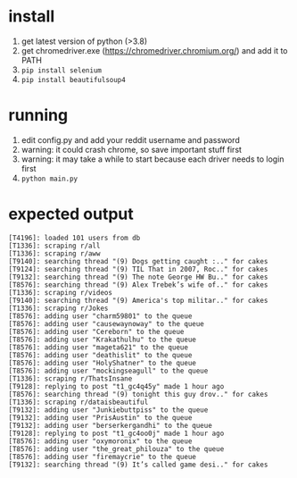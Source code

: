 # install

1. get latest version of python (>3.8)
2. get chromedriver.exe (https://chromedriver.chromium.org/) and add it to PATH
3. `pip install selenium`
4. `pip install beautifulsoup4`

# running

1. edit config.py and add your reddit username and password
2. warning: it could crash chrome, so save important stuff first
3. warning: it may take a while to start because each driver needs to login first
4. `python main.py`

# expected output

```
[T4196]: loaded 101 users from db
[T1336]: scraping r/all
[T1336]: scraping r/aww
[T9140]: searching thread "(9) Dogs getting caught :.." for cakes
[T9124]: searching thread "(9) TIL That in 2007, Roc.." for cakes
[T9132]: searching thread "(9) The note George HW Bu.." for cakes
[T8576]: searching thread "(9) Alex Trebek’s wife of.." for cakes
[T1336]: scraping r/videos
[T9140]: searching thread "(9) America's top militar.." for cakes
[T1336]: scraping r/Jokes
[T8576]: adding user "charm59801" to the queue
[T8576]: adding user "causewaynoway" to the queue
[T8576]: adding user "Cereborn" to the queue
[T8576]: adding user "Krakathulhu" to the queue
[T8576]: adding user "mageta621" to the queue
[T8576]: adding user "deathislit" to the queue
[T8576]: adding user "HolyShatner" to the queue
[T8576]: adding user "mockingseagull" to the queue
[T1336]: scraping r/ThatsInsane
[T9128]: replying to post "t1_gc4q45y" made 1 hour ago
[T8576]: searching thread "(9) tonight this guy drov.." for cakes
[T1336]: scraping r/dataisbeautiful
[T9132]: adding user "Junkiebuttpiss" to the queue
[T9132]: adding user "PrisAustin" to the queue
[T9132]: adding user "berserkergandhi" to the queue
[T9128]: replying to post "t1_gc4oo0j" made 1 hour ago
[T8576]: adding user "oxymoronix" to the queue
[T8576]: adding user "the_great_philouza" to the queue
[T8576]: adding user "firemaycrie" to the queue
[T9132]: searching thread "(9) It’s called game desi.." for cakes
```